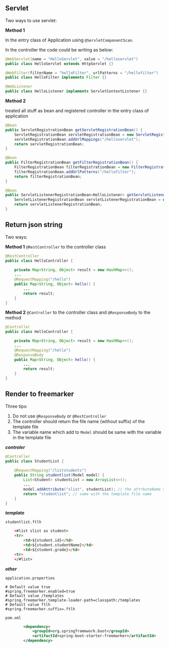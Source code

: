 ## Servlet

Two ways to use servlet:

**Method 1**

In the entry class of Application using `@ServletComponentScan`.

In the controller the code could be writing as below:

```java
@WebServlet(name = "HelloServlet", value = "/helloservlet")
public class HelloServlet extends HttpServlet {}
```
```java
@WebFilter(filterName = "helloFilter", urlPatterns = "/hellofilter")
public class HelloFilter implements Filter {}
```

```java
@WebListener
public class HelloListener implements ServletContextListener {}
```

**Method 2**

treated all stuff as bean and registered controller in the entry class of application

```java
@Bean
public ServletRegistrationBean getServletRegistrationBean() {
    ServletRegistrationBean servletRegistrationBean = new ServletRegistrationBean(new HelloServlet());
    servletRegistrationBean.addUrlMappings("/helloservlet");
    return servletRegistrationBean;
}

@Bean
public FilterRegistrationBean getFilterRegistrationBean() {
    FilterRegistrationBean filterRegistrationBean = new FilterRegistrationBean(new HelloFilter());
    filterRegistrationBean.addUrlPatterns("/hellofilter");
    return filterRegistrationBean;
}

@Bean
public ServletListenerRegistrationBean<HelloListener> getServletListenerRegistrationBean() {
    ServletListenerRegistrationBean servletListenerRegistrationBean = new ServletListenerRegistrationBean(new HelloListener());
    return servletListenerRegistrationBean;
}
```

## Return json string
Two ways:

**Method 1**
`@RestController` to the controller class
```java
@RestController
public class HelloController {
    
    private Map<String, Object> result = new HashMap<>();
    ...
    @RequestMapping("/hello")
    public Map<String, Object> hello() {
        ...
        return result;
    }
}
```

**Method 2**
`@Controller` to the controller class and `@ResponseBody` to the method
```java
@Controller
public class HelloController {

    private Map<String, Object> result = new HashMap<>();
    ...
    @RequestMapping("/hello")
    @ResponseBody
    public Map<String, Object> hello() {
        ...
        return result;
    }
}
```

## Render to freemarker

Three tips:

1. Do not use `@ResponseBody` or `@RestController`
2. The controller should return the file name (without suffix) of the template file
3. The variable name which add to `Model` should be same with the variable in the template file

***controler***
```java
@Controller
public class StudentList {
 
    @RequestMapping("/liststudents")
    public String studentlist(Model model) {
        List<Student> studentList = new ArrayList<>();
        ...
        model.addAttribute("slist", studentList); // the attrbuteName should same with the corresponding variable the template file
        return "studentlist"; // same with the template file name
    }
}

```
***template***

`studentlist.ftlh`
```html
    <#list slist as student>
    <tr>
        <td>${student.id}</td>
        <td>${student.studentName}</td>
        <td>${student.grade}</td>
    <tr>
    </#list>
```
***other***

`application.properties`
```text
# Default value true
#spring.freemarker.enabled=true
# Default value /templates
#spring.freemarker.template-loader-path=classpath:/templates
# Default value ftlh
#spring.freemarker.suffix=.ftlh
```
`pom.xml`
```xml
		<dependency>
			<groupId>org.springframework.boot</groupId>
			<artifactId>spring-boot-starter-freemarker</artifactId>
		</dependency>
```